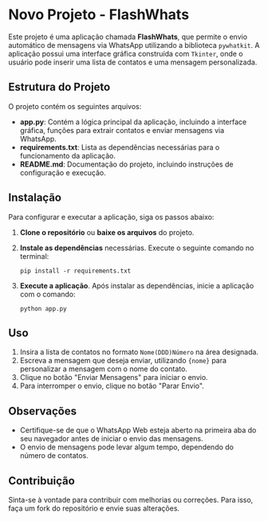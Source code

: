 # Novo Projeto - FlashWhats

Este projeto é uma aplicação chamada **FlashWhats**, que permite o envio automático de mensagens via WhatsApp utilizando a biblioteca `pywhatkit`. A aplicação possui uma interface gráfica construída com `Tkinter`, onde o usuário pode inserir uma lista de contatos e uma mensagem personalizada.

## Estrutura do Projeto

O projeto contém os seguintes arquivos:

- **app.py**: Contém a lógica principal da aplicação, incluindo a interface gráfica, funções para extrair contatos e enviar mensagens via WhatsApp.
- **requirements.txt**: Lista as dependências necessárias para o funcionamento da aplicação.
- **README.md**: Documentação do projeto, incluindo instruções de configuração e execução.

## Instalação

Para configurar e executar a aplicação, siga os passos abaixo:

1. **Clone o repositório** ou **baixe os arquivos** do projeto.
2. **Instale as dependências** necessárias. Execute o seguinte comando no terminal:

   ```
   pip install -r requirements.txt
   ```

3. **Execute a aplicação**. Após instalar as dependências, inicie a aplicação com o comando:

   ```
   python app.py
   ```

## Uso

1. Insira a lista de contatos no formato `Nome(DDD)Número` na área designada.
2. Escreva a mensagem que deseja enviar, utilizando `{nome}` para personalizar a mensagem com o nome do contato.
3. Clique no botão "Enviar Mensagens" para iniciar o envio.
4. Para interromper o envio, clique no botão "Parar Envio".

## Observações

- Certifique-se de que o WhatsApp Web esteja aberto na primeira aba do seu navegador antes de iniciar o envio das mensagens.
- O envio de mensagens pode levar algum tempo, dependendo do número de contatos.

## Contribuição

Sinta-se à vontade para contribuir com melhorias ou correções. Para isso, faça um fork do repositório e envie suas alterações.
